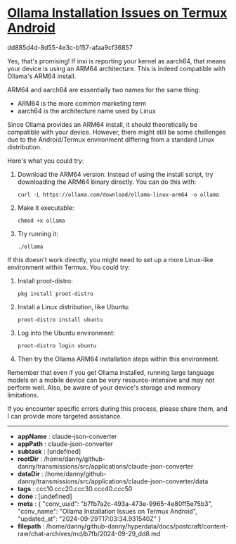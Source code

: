 # [Ollama Installation Issues on Termux Android](https://claude.ai/chat/b7fb7a2c-493a-473e-9965-4e80ff5e75b3)

dd885d4d-8d55-4e3c-b157-afaa9cf36857

 Yes, that's promising! If inxi is reporting your kernel as aarch64, that means your device is using an ARM64 architecture. This is indeed compatible with Ollama's ARM64 install.

ARM64 and aarch64 are essentially two names for the same thing:
- ARM64 is the more common marketing term
- aarch64 is the architecture name used by Linux

Since Ollama provides an ARM64 install, it should theoretically be compatible with your device. However, there might still be some challenges due to the Android/Termux environment differing from a standard Linux distribution.

Here's what you could try:

1. Download the ARM64 version:
   Instead of using the install script, try downloading the ARM64 binary directly. You can do this with:

   ```
   curl -L https://ollama.com/download/ollama-linux-arm64 -o ollama
   ```

2. Make it executable:
   ```
   chmod +x ollama
   ```

3. Try running it:
   ```
   ./ollama
   ```

If this doesn't work directly, you might need to set up a more Linux-like environment within Termux. You could try:

1. Install proot-distro:
   ```
   pkg install proot-distro
   ```

2. Install a Linux distribution, like Ubuntu:
   ```
   proot-distro install ubuntu
   ```

3. Log into the Ubuntu environment:
   ```
   proot-distro login ubuntu
   ```

4. Then try the Ollama ARM64 installation steps within this environment.

Remember that even if you get Ollama installed, running large language models on a mobile device can be very resource-intensive and may not perform well. Also, be aware of your device's storage and memory limitations.

If you encounter specific errors during this process, please share them, and I can provide more targeted assistance.

---

* **appName** : claude-json-converter
* **appPath** : claude-json-converter
* **subtask** : [undefined]
* **rootDir** : /home/danny/github-danny/transmissions/src/applications/claude-json-converter
* **dataDir** : /home/danny/github-danny/transmissions/src/applications/claude-json-converter/data
* **tags** : ccc10.ccc20.ccc30.ccc40.ccc50
* **done** : [undefined]
* **meta** : {
  "conv_uuid": "b7fb7a2c-493a-473e-9965-4e80ff5e75b3",
  "conv_name": "Ollama Installation Issues on Termux Android",
  "updated_at": "2024-09-29T17:03:34.931540Z"
}
* **filepath** : /home/danny/github-danny/hyperdata/docs/postcraft/content-raw/chat-archives/md/b7fb/2024-09-29_dd8.md